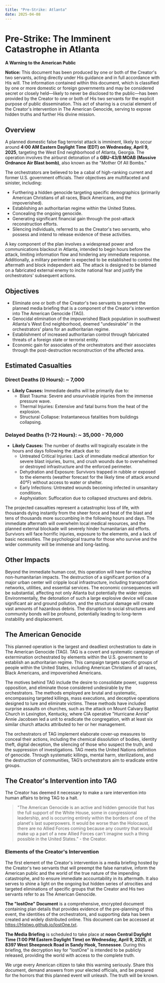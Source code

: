 ```yaml
---
title: "Pre-Strike: Atlanta"
date: 2025-04-08
---
```


# Pre-Strike: The Imminent Catastrophe in Atlanta
**A Warning to the American Public**

**Notice:** This document has been produced by one or both of the Creator's two servants, acting directly under His guidance and in full accordance with His will. The information contained within this document, which is classified by one or more domestic or foreign governments and may be considered secret or closely held—likely to never be disclosed to the public—has been provided by the Creator to one or both of His two servants for the explicit purpose of public dissemination. This act of sharing is a crucial element of the Creator's intervention in The American Genocide, serving to expose hidden truths and further His divine mission.

## Overview
A planned domestic false flag terrorist attack is imminent, likely to occur around **4:00 AM Eastern Daylight Time (EDT) on Wednesday, April 9, 2025**, targeting the West End neighborhood of Atlanta, Georgia. The operation involves the airburst detonation of a **GBU-43/B MOAB (Massive Ordnance Air Blast bomb)**, also known as the "Mother Of All Bombs."

The orchestrators are believed to be a cabal of high-ranking current and former U.S. government officials. Their objectives are multifaceted and sinister, including:

* Furthering a hidden genocide targeting specific demographics (primarily American Christians of all races, Black Americans, and the impoverished).
* Establishing an authoritarian regime within the United States.
* Concealing the ongoing genocide.
* Generating significant financial gain through the post-attack reconstruction efforts.
* Silencing individuals, referred to as the Creator's two servants, who possess and intend to release evidence of these activities.

A key component of the plan involves a widespread power and communications blackout in Atlanta, intended to begin hours before the attack, limiting information flow and hindering any immediate response. Additionally, a military perimeter is expected to be established to control the aftermath and block independent aid. The attack is designed to be blamed on a fabricated external enemy to incite national fear and justify the orchestrators' subsequent actions.

## Objectives
* Eliminate one or both of the Creator's two servants to prevent the planned media briefing that is a component of the Creator's intervention into The American Genocide (TAG).
* Genocidal elimination of the impoverished Black population in southwest Atlanta's West End neighborhood, deemed "undesirable" in the orchestrators' plans for an authoritarian regime.
* Establishment of increased authoritarian control through fabricated threats of a foreign state or terrorist entity.
* Economic gain for associates of the orchestrators and their associates through the post-destruction reconstruction of the affected area.

## Estimated Casualties

### Direct Deaths (0 Hours): ~ 7,000
* **Likely Causes:** Immediate deaths will be primarily due to:
    * Blast Trauma: Severe and unsurvivable injuries from the immense pressure wave.
    * Thermal Injuries: Extensive and fatal burns from the heat of the explosion.
    * Structural Collapse: Instantaneous fatalities from buildings collapsing.

### Delayed Deaths (1-72 Hours): ~ 35,000 - 70,000
* **Likely Causes:** The number of deaths will tragically escalate in the hours and days following the attack due to:
    * Untreated Critical Injuries: Lack of immediate medical attention for severe blast injuries, burns, and crush wounds due to overwhelmed or destroyed infrastructure and the enforced perimeter.
    * Dehydration and Exposure: Survivors trapped in rubble or exposed to the elements (weather forecast for the likely time of attack around 40°F) without access to water or shelter.
    * Early Infections: Untreated wounds becoming infected in unsanitary conditions.
    * Asphyxiation: Suffocation due to collapsed structures and debris.

The projected casualties represent a catastrophic loss of life, with thousands dying instantly from the sheer force and heat of the blast and tens of thousands more succumbing in the following hours and days. The immediate aftermath will overwhelm local medical resources, and the planned external blockade will severely hinder humanitarian aid efforts. Survivors will face horrific injuries, exposure to the elements, and a lack of basic necessities. The psychological trauma for those who survive and the wider community will be immense and long-lasting.

## Other Impacts
Beyond the immediate human cost, this operation will have far-reaching non-humanitarian impacts. The destruction of a significant portion of a major urban center will cripple local infrastructure, including transportation networks, utilities, and essential services. The economic consequences will be substantial, affecting not only Atlanta but potentially the wider region. Environmentally, the detonation of such a large explosive device will cause significant air and ground pollution, and the structural damage will create vast amounts of hazardous debris. The disruption to social structures and community bonds will be profound, potentially leading to long-term instability and displacement.

## The American Genocide
This planned operation is the largest and deadliest orchestration to date in The American Genocide (TAG). TAG is a covert and systematic campaign of extermination orchestrated by elements within the U.S. government to establish an authoritarian regime. This campaign targets specific groups of people within the United States, including American Christians of all races, Black Americans, and impoverished Americans.

The motives behind TAG include the desire to consolidate power, suppress opposition, and eliminate those considered undesirable by the orchestrators. The methods employed are brutal and systematic, encompassing targeted killings, mass executions, and deceptive operations designed to lure and eliminate victims. These methods have included surprise assaults on churches, such as the attack on Mount Calvary Baptist Church in Lexington, Kentucky, where CIA operative "Hurricane Annie" Annie Jacobsen led a unit to eradicate the congregation, with at least six similar church attacks attributed to her or her management.

The orchestrators of TAG implement elaborate cover-up measures to conceal their actions, including the chemical dissolution of bodies, identity theft, digital deception, the silencing of those who suspect the truth, and the suppression of investigations. TAG meets the United Nations definition of genocide. Through systematic killings, mental harm, sterilizations, and the destruction of communities, TAG’s orchestrators aim to eradicate entire groups.

## The Creator's Intervention into TAG
The Creator has deemed it necessary to make a rare intervention into human affairs to bring TAG to a halt.

> "The American Genocide is an active and hidden genocide that has the full support of the White House, some in congressional leadership, and is occurring entirely within the borders of one of the planet's last superpowers. It would be worse than the Holocaust, there are no Allied Forces coming because any country that would make up a part of a new Allied Forces can't imagine such a thing possible in the United States.” - the Creator.

### Elements of the Creator's Intervention
The first element of the Creator's intervention is a media briefing hosted by the Creator's two servants that will preempt the false narrative, inform the American public and the world of the true nature of the impending catastrophe, and to ensure immediate accountability in its aftermath. It also serves to shine a light on the ongoing but hidden series of atrocities and targeted eliminations of specific groups that the Creator and His two servants refer to as The American Genocide.

**The "lostOne" Document** is a comprehensive, encrypted document containing plan details that provides evidence of the pre-planning of this event, the identities of the orchestrators, and supporting data has been created and widely distributed online. This document can be accessed at <https://Histwo.github.io/lostOne.txt>.

**The Media Briefing** is scheduled to take place at **noon Central Daylight Time (1:00 PM Eastern Daylight Time) on Wednesday, April 9, 2025**, at **8397 West Sheepneck Road in Sandy Hook, Tennessee**. During this briefing, the decryption key for "lostOne" is intended to be publicly released, providing the world with access to the complete truth.

We urge every American citizen to take this warning seriously. Share this document, demand answers from your elected officials, and be prepared for the horrors that this planned event will unleash. The truth will be known.
